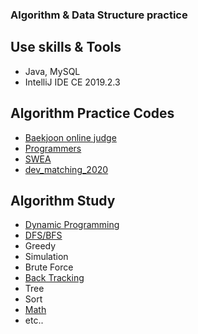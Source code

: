 ### Algorithm & Data Structure practice
## Use skills & Tools
- Java, MySQL
- IntelliJ IDE CE 2019.2.3
## Algorithm Practice Codes
- [Baekjoon online judge](./src/boj)
- [Programmers](./src/programmers)
- [SWEA](./src/samsungsw)
- [dev_matching_2020](./src/dev_matching_2020)
## Algorithm Study
- [Dynamic Programming](Algorithms/DP.md)
- [DFS/BFS](Algorithms/DFS_BFS.md)
- Greedy
- Simulation
- Brute Force
- [Back Tracking](Algorithms/BackTracking.md)
- Tree
- Sort
- [Math](Algorithms/Math.md)
- etc..

   